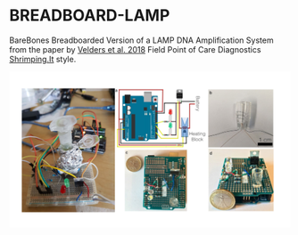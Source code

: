 # BREADBOARD-LAMP

BareBones Breadboarded Version of a LAMP DNA Amplification System from the paper by [Velders et al. 2018](https://pubmed.ncbi.nlm.nih.gov/29391052/) Field Point of Care Diagnostics [Shrimping.It](http://start.shrimping.it/) style.

![Image of breadboard prototype and paper diagram](images/BREADBOARD-LAMP-MONTAGE.png)
